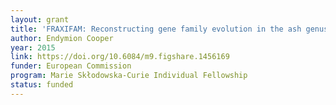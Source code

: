 ```yaml
---
layout: grant
title: 'FRAXIFAM: Reconstructing gene family evolution in the ash genus (Fraxinus)'
author: Endymion Cooper
year: 2015
link: https://doi.org/10.6084/m9.figshare.1456169
funder: European Commission
program: Marie Skłodowska-Curie Individual Fellowship
status: funded
---
```

